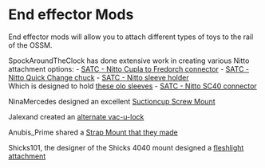 # End effector Mods

End effector mods will allow you to attach different types of toys to the rail of the OSSM.

SpockAroundTheClock has done extensive work in creating various Nitto attachment options:
    - [SATC - Nitto Cupla to Fredorch connector](./SATC%20-%20Nitto%20Cupla%20to%20Fredorch/)
    - [SATC - Nitto Quick Change chuck](./SATC-%20Nitto%20Flower%20Chuck/)
    - [SATC - Nitto sleeve holder](./SATC%20-%20Nitto%20Sleeve%20holder/)  
       Which is designed to hold [these olo sleeves](https://www.aliexpress.us/item/2251832798444910.html?spm=a2g0o.order_list.order_list_main.471.21ef1802ruy80K&gatewayAdapt=glo2usa)
    - [SATC - Nitto SC40 connector](./SATC%20-%20SC40%20Nitto%20connector/)  


NinaMercedes designed an excellent [Suctioncup Screw Mount](./NinaMercedes%20-%20SuctionCupScrewMount/)  


Jalexand created an [alternate vac-u-lock](./jalexand%20-%20vaculock/)  

Anubis_Prime shared a [Strap Mount that they made](./Anubis_Prime/)  
  
Shicks101, the designer of the Shicks 4040 mount designed a [fleshlight attachment](./Shicks101/)